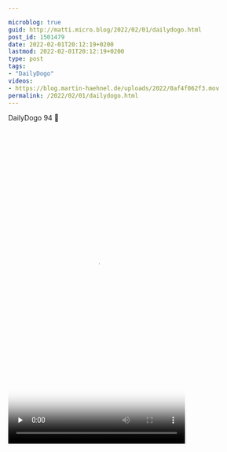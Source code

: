 ```yaml
---

microblog: true
guid: http://matti.micro.blog/2022/02/01/dailydogo.html
post_id: 1501479
date: 2022-02-01T20:12:19+0200
lastmod: 2022-02-01T20:12:19+0200
type: post
tags:
- "DailyDogo"
videos:
- https://blog.martin-haehnel.de/uploads/2022/0af4f062f3.mov
permalink: /2022/02/01/dailydogo.html
---
```

DailyDogo 94 🐶

<video controls="controls" playsinline="playsinline" src="https://blog.martin-haehnel.de/uploads/2022/0af4f062f3.mov" width="360" height="640" poster="https://blog.martin-haehnel.de/uploads/2022/0ea710cd4f.png" preload="none"></video>
